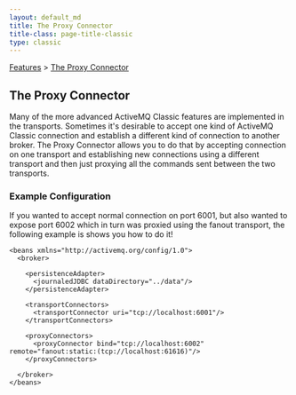 ```yaml
---
layout: default_md
title: The Proxy Connector 
title-class: page-title-classic
type: classic
---
```


[Features](features) > [The Proxy Connector](the-proxy-connector)


The Proxy Connector
-------------------

Many of the more advanced ActiveMQ Classic features are implemented in the transports. Sometimes it's desirable to accept one kind of ActiveMQ Classic connection and establish a different kind of connection to another broker. The Proxy Connector allows you to do that by accepting connection on one transport and establishing new connections using a different transport and then just proxying all the commands sent between the two transports.

### Example Configuration

If you wanted to accept normal connection on port 6001, but also wanted to expose port 6002 which in turn was proxied using the fanout transport, the following example is shows you how to do it!

```
<beans xmlns="http://activemq.org/config/1.0">
  <broker>

    <persistenceAdapter>
      <journaledJDBC dataDirectory="../data"/>
    </persistenceAdapter>

    <transportConnectors>
      <transportConnector uri="tcp://localhost:6001"/>
    </transportConnectors>

    <proxyConnectors>
      <proxyConnector bind="tcp://localhost:6002" remote="fanout:static:(tcp://localhost:61616)"/>
    </proxyConnectors>

  </broker>
</beans>
```